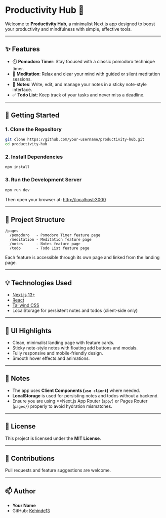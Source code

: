 
# Productivity Hub 🧰

Welcome to **Productivity Hub**, a minimalist Next.js app designed to boost your productivity and mindfulness with simple, effective tools.

---

## ✨ Features

- ⏱️ **Pomodoro Timer**: Stay focused with a classic pomodoro technique timer.
- 🧘 **Meditation**: Relax and clear your mind with guided or silent meditation sessions.
- 📝 **Notes**: Write, edit, and manage your notes in a sticky note-style interface.
- ✅ **Todo List**: Keep track of your tasks and never miss a deadline.

---

## 🚀 Getting Started

### 1. Clone the Repository

```bash
git clone https://github.com/your-username/productivity-hub.git
cd productivity-hub
```

### 2. Install Dependencies

```bash
npm install
```

### 3. Run the Development Server

```bash
npm run dev
```

Then open your browser at: [http://localhost:3000](http://localhost:3000)

---

## 📁 Project Structure

```
/pages
  /pomodoro   - Pomodoro Timer feature page
  /meditation - Meditation feature page
  /notes      - Notes feature page
  /todo       - Todo List feature page
```

Each feature is accessible through its own page and linked from the landing page.

---

## 💡 Technologies Used

* [Next.js 13+](https://nextjs.org/)
* [React](https://reactjs.org/)
* [Tailwind CSS](https://tailwindcss.com/)
* LocalStorage for persistent notes and todos (client-side only)

---

## 🎨 UI Highlights

* Clean, minimalist landing page with feature cards.
* Sticky note-style notes with floating add buttons and modals.
* Fully responsive and mobile-friendly design.
* Smooth hover effects and animations.

---

## 📌 Notes

* The app uses **Client Components (`use client`)** where needed.
* **LocalStorage** is used for persisting notes and todos without a backend.
* Ensure you are using \*\*Next.js App Router (`app/`) or Pages Router (`pages/`) properly to avoid hydration mismatches.

---

## 📜 License

This project is licensed under the **MIT License**.

---

## 👏 Contributions

Pull requests and feature suggestions are welcome.

---

## 📫 Author

* **Your Name**
* GitHub: [Kehinde13](https://github.com/Kehinde13)



